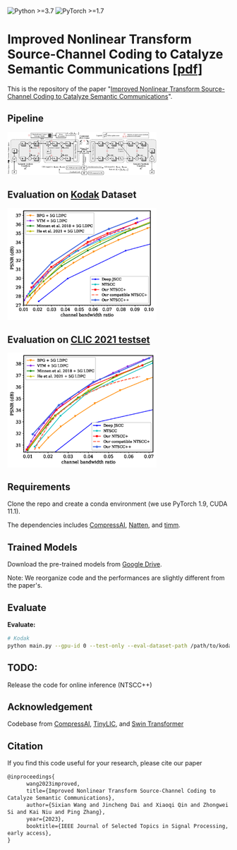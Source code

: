 ![Python >=3.7](https://img.shields.io/badge/Python->=3.7-yellow.svg)
![PyTorch >=1.7](https://img.shields.io/badge/PyTorch->=1.7-blue.svg)

# Improved Nonlinear Transform Source-Channel Coding to Catalyze Semantic Communications [[pdf]](https://arxiv.org/pdf/2303.14637)

This is the repository of the
paper "[Improved Nonlinear Transform Source-Channel Coding to Catalyze Semantic Communications](https://arxiv.org/abs/2303.14637)".

## Pipeline

<img src="figs/Fig_system_architecture_overall.png"  style="zoom: 33%;" />

## Evaluation on [Kodak](http://r0k.us/graphics/kodak/) Dataset

<img src="figs/Fig_rd_a-eps-converted-to.png"  style="zoom: 33%;" />

## Evaluation on [CLIC 2021 testset](http://clic.compression.cc/2021/)
<img src="figs/Fig_rd_c-eps-converted-to.png"  style="zoom: 33%;" />

## Requirements

Clone the repo and create a conda environment (we use PyTorch 1.9, CUDA 11.1).

The dependencies
includes [CompressAI](https://github.com/InterDigitalInc/CompressAI), [Natten](https://www.shi-labs.com/natten/),
and [timm](https://huggingface.co/docs/timm/installation).



## Trained Models

Download the pre-trained models
from [Google Drive](https://drive.google.com/drive/folders/1t3A_sBHCaf24L8pJZehdtmAHjEEGvPq1?usp=sharing).


Note: We reorganize code and the performances are slightly different from the paper's.

## Evaluate

**Evaluate:**

```bash
# Kodak
python main.py --gpu-id 0 --test-only --eval-dataset-path /path/to/kodak --eval-dataset-name kodak --pretrained /path/to/checkpoint
```

## TODO:
Release the code for online inference (NTSCC++)

## Acknowledgement

Codebase
from [CompressAI](https://github.com/InterDigitalInc/CompressAI), [TinyLIC](https://github.com/lumingzzz/TinyLIC),
and [Swin Transformer](https://github.com/microsoft/Swin-Transformer)

## Citation

If you find this code useful for your research, please cite our paper

```
@inproceedings{
      wang2023improved,
      title={Improved Nonlinear Transform Source-Channel Coding to Catalyze Semantic Communications},
      author={Sixian Wang and Jincheng Dai and Xiaoqi Qin and Zhongwei Si and Kai Niu and Ping Zhang},
      year={2023},
      booktitle={IEEE Journal of Selected Topics in Signal Processing, early access},
}
```